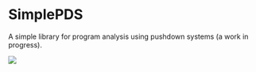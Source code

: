 # SimplePDS

A simple library for program analysis using pushdown systems (a work in progress).

[![](https://jitpack.io/v/dseekatz/SimplePDS.svg)](https://jitpack.io/#dseekatz/SimplePDS)
